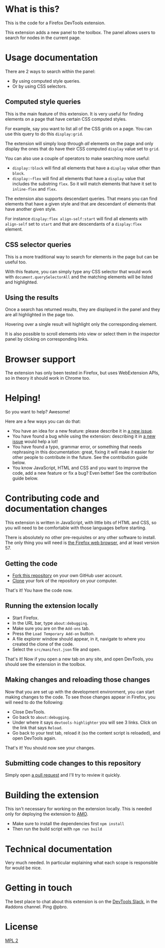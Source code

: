 # What is this?

This is the code for a Firefox DevTools extension.

This extension adds a new panel to the toolbox. The panel allows users to search for nodes in the current page.

# Usage documentation

There are 2 ways to search within the panel:

* By using computed style queries.
* Or by using CSS selectors.

## Computed style queries

This is the main feature of this extension. It is very useful for finding elements on a page that have certain CSS computed styles.

For example, say you want to list all of the CSS grids on a page. You can use this query to do this `display:grid`.

The extension will simply loop through *all* elements on the page and only display the ones that do have their CSS computed `display` value set to `grid`.

You can also use a couple of operators to make searching more useful:

* `display:!block` will find all elements that have a `display` value other than `block`.
* `display:~flex` will find all elements that have a `display` value that includes the substring `flex`. So it will match elements that have it set to `inline-flex` and `flex`.

The extension also supports descendant queries. That means you can find elements that have a given style and that are descendant of elements that have another given style.

For instance `display:flex align-self:start` will find all elements with `align-self` set to `start` and that are descendants of a `display:flex` element.

## CSS selector queries

This is a more traditional way to search for elements in the page but can be useful too.

With this feature, you can simply type any CSS selector that would work with `document.querySelectorAll` and the matching elements will be listed and highlighted.

## Using the results

Once a search has returned results, they are displayed in the panel and they are all highlighted in the page too.

Hovering over a single result will highlight only the corresponding element.

It is also possible to scroll elements into view or select them in the inspector panel by clicking on corresponding links.

# Browser support

The extension has only been tested in Firefox, but uses WebExtension APIs, so in theory it should work in Chrome too.

# Helping!

So you want to help? Awesome!

Here are a few ways you can do that:
* You have an idea for a new feature: please describe it in [a new issue](https://github.com/captainbrosset/devtools-highlighter/issues/new).
* You have found a bug while using the extension: describing it in [a new issue](https://github.com/captainbrosset/devtools-highlighter/issues/new) would help a lot!
* You have found a typo, grammar error, or something that needs rephrasing in this documentation: great, fixing it will make it easier for other people to contribute in the future. See the contribution guide below.
* You know JavaScript, HTML and CSS and you want to improve the code, add a new feature or fix a bug? Even better! See the contribution guide below.

# Contributing code and documentation changes

This extension is written in JavaScript, with little bits of HTML and CSS, so you will need to be comfortable with those languages before starting.

There is absolutely no other pre-requisites or any other software to install. The only thing you will need is [the Firefox web browser](http://firefox.com), and at least version 57.

## Getting the code

* [Fork this repository](https://help.github.com/articles/fork-a-repo/) on your own GitHub user account.
* [Clone](https://help.github.com/articles/fork-a-repo/#step-2-create-a-local-clone-of-your-fork) your fork of the repository on your computer.

That's it! You have the code now.

## Running the extension locally

* Start Firefox.
* In the URL bar, type `about:debugging`.
* Make sure you are on the `Add-ons` tab.
* Press the `Load Temporary Add-on` button.
* A file explorer window should appear, in it, navigate to where you created the clone of the code.
* Select the `src/manifest.json` file and open.

That's it! Now if you open a new tab on any site, and open DevTools, you should see the extension in the toolbox.

## Making changes and reloading those changes

Now that you are set up with the development environment, you can start making changes to the code. To see those changes appear in Firefox, you will need to do the following:

* Close DevTools.
* Go back to `about:debugging`.
* Under where it says `devtools-highlighter` you will see 3 links. Click on the link that says `Reload`.
* Go back to your test tab, reload it (so the content script is reloaded), and open DevTools again.

That's it! You should now see your changes.

## Submitting code changes to this repository

Simply open [a pull request](https://help.github.com/articles/creating-a-pull-request/) and I'll try to review it quickly.

# Building the extension

This isn't necessary for working on the extension locally. This is needed only for deploying the extension to [AMO](http://addons.mozilla.org/).

* Make sure to install the dependencies first `npm install`
* Then run the build script with `npm run build`

# Technical documentation

Very much needed. In particular explaining what each scope is responsible for would be nice.

# Getting in touch

The best place to chat about this extension is on the [DevTools Slack](https://devtools-html-slack.herokuapp.com/), in the #addons channel. Ping @pbro.

# License

[MPL 2](./LICENSE)
